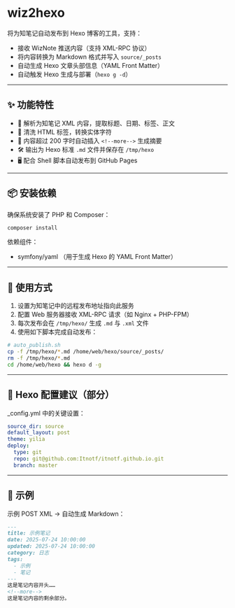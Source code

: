 # wiz2hexo

将为知笔记自动发布到 Hexo 博客的工具，支持：

- 接收 WizNote 推送内容（支持 XML-RPC 协议）
- 将内容转换为 Markdown 格式并写入 `source/_posts`
- 自动生成 Hexo 文章头部信息（YAML Front Matter）
- 自动触发 Hexo 生成与部署（`hexo g -d`）

---

## ✨ 功能特性

- 📝 解析为知笔记 XML 内容，提取标题、日期、标签、正文
- 🧼 清洗 HTML 标签，转换实体字符
- 📌 内容超过 200 字时自动插入 `<!--more-->` 生成摘要
- 🛠️ 输出为 Hexo 标准 `.md` 文件并保存在 `/tmp/hexo`
- 🖥️ 配合 Shell 脚本自动发布到 GitHub Pages

---

## 📦 安装依赖

确保系统安装了 PHP 和 Composer：

```bash
composer install
```

依赖组件：

* symfony/yaml （用于生成 Hexo 的 YAML Front Matter）

---

## 🚀 使用方式

1. 设置为知笔记中的远程发布地址指向此服务
2. 配置 Web 服务器接收 XML-RPC 请求（如 Nginx + PHP-FPM）
3. 每次发布会在 `/tmp/hexo/` 生成 `.md` 与 `.xml` 文件
4. 使用如下脚本完成自动发布：

```bash
# auto_publish.sh
cp -f /tmp/hexo/*.md /home/web/hexo/source/_posts/
rm -f /tmp/hexo/*.md
cd /home/web/hexo && hexo d -g
```

---

## 📂 Hexo 配置建议（部分）

\_config.yml 中的关键设置：

```yaml
source_dir: source
default_layout: post
theme: yilia
deploy:
  type: git
  repo: git@github.com:Itnotf/itnotf.github.io.git
  branch: master
```

---

## 🧪 示例

示例 POST XML → 自动生成 Markdown：

```md
---
title: 示例笔记
date: 2025-07-24 10:00:00
updated: 2025-07-24 10:00:00
category: 日志
tags:
  - 示例
  - 笔记
---
这是笔记内容开头……
<!--more-->
这是笔记内容的剩余部分。
```
